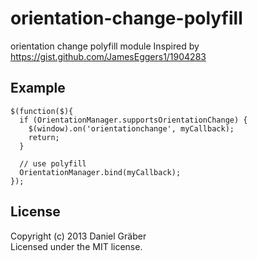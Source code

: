 orientation-change-polyfill
===========================

orientation change polyfill module Inspired by https://gist.github.com/JamesEggers1/1904283

## Example

    $(function($){  
      if (OrientationManager.supportsOrientationChange) {
        $(window).on('orientationchange', myCallback);
        return;
      }
 
      // use polyfill
      OrientationManager.bind(myCallback);
    });

## License
Copyright (c) 2013 Daniel Gräber  
Licensed under the MIT license.

